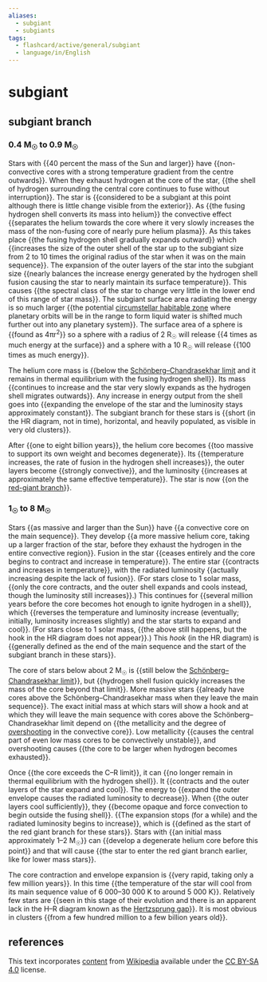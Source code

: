 ```yaml
---
aliases:
  - subgiant
  - subgiants
tags:
  - flashcard/active/general/subgiant
  - language/in/English
---
```


# subgiant

## subgiant branch

### 0.4 M<sub>☉</sub> to 0.9 M<sub>☉</sub>

Stars with {{40 percent the mass of the Sun and larger}} have {{non-convective cores with a strong temperature gradient from the centre outwards}}. When they exhaust hydrogen at the core of the star, {{the shell of hydrogen surrounding the central core continues to fuse without interruption}}. The star is {{considered to be a subgiant at this point although there is little change visible from the exterior}}. As {{the fusing hydrogen shell converts its mass into helium}} the convective effect {{separates the helium towards the core where it very slowly increases the mass of the non-fusing core of nearly pure helium plasma}}. As this takes place {{the fusing hydrogen shell gradually expands outward}} which {{increases the size of the outer shell of the star up to the subgiant size from 2 to 10 times the original radius of the star when it was on the main sequence}}. The expansion of the outer layers of the star into the subgiant size {{nearly balances the increase energy generated by the hydrogen shell fusion causing the star to nearly maintain its surface temperature}}. This causes {{the spectral class of the star to change very little in the lower end of this range of star mass}}. The subgiant surface area radiating the energy is so much larger {{the potential [circumstellar habitable zone](habitable%20zone.md) where planetary orbits will be in the range to form liquid water is shifted much further out into any planetary system}}. The surface area of a sphere is {{found as 4πr<sup>2</sup>}} so a sphere with a radius of 2 R<sub>☉</sub> will release {{4 times as much energy at the surface}} and a sphere with a 10 R<sub>☉</sub> will release {{100 times as much energy}}. <!--SR:!2025-05-17,214,316!2025-02-12,108,230!2024-12-08,85,276!2025-03-04,138,270!2025-03-20,172,316!2024-12-14,81,256!2025-05-06,194,276!2025-02-19,117,236!2025-04-06,161,276!2025-01-20,97,236!2025-01-22,126,296!2025-07-27,280,330!2024-10-28,69,310!2025-07-23,279,336-->

The helium core mass is {{below the [Schönberg–Chandrasekhar limit](Schönberg–Chandrasekhar%20limit.md) and it remains in thermal equilibrium with the fusing hydrogen shell}}. Its mass {{continues to increase and the star very slowly expands as the hydrogen shell migrates outwards}}. Any increase in energy output from the shell goes into {{expanding the envelope of the star and the luminosity stays approximately constant}}. The subgiant branch for these stars is {{short (in the HR diagram, not in time), horizontal, and heavily populated, as visible in very old clusters}}. <!--SR:!2024-12-12,94,290!2025-03-13,154,296!2025-03-30,154,256!2024-11-15,27,236-->

After {{one to eight billion years}}, the helium core becomes {{too massive to support its own weight and becomes degenerate}}. Its {{temperature increases, the rate of fusion in the hydrogen shell increases}}, the outer layers become {{strongly convective}}, and the luminosity {{increases at approximately the same effective temperature}}. The star is now {{on the [red-giant branch](red-giant%20branch.md)}}. <!--SR:!2025-03-11,168,316!2025-08-21,302,336!2024-12-27,107,296!2024-10-30,54,236!2025-03-11,154,276!2025-03-26,162,296-->

### 1<sub>☉</sub> to 8 M<sub>☉</sub>

Stars {{as massive and larger than the Sun}} have {{a convective core on the main sequence}}. They develop {{a more massive helium core, taking up a larger fraction of the star, before they exhaust the hydrogen in the entire convective region}}. Fusion in the star {{ceases entirely and the core begins to contract and increase in temperature}}. The entire star {{contracts and increases in temperature}}, with the radiated luminosity {{actually increasing despite the lack of fusion}}. (For stars close to 1 solar mass, {{only the core contracts, and the outer shell expands and cools instead, though the luminosity still increases}}.) This continues for {{several million years before the core becomes hot enough to ignite hydrogen in a shell}}, which {{reverses the temperature and luminosity increase (eventually; initially, luminosity increases slightly) and the star starts to expand and cool}}. (For stars close to 1 solar mass, {{the above still happens, but the hook in the HR diagram does not appear}}.) This _hook_ (in the HR diagram) is {{generally defined as the end of the main sequence and the start of the subgiant branch in these stars}}. <!--SR:!2025-08-02,282,330!2025-01-09,116,290!2024-11-15,69,270!2025-05-11,202,316!2024-11-30,79,276!2024-12-08,87,276!2024-11-01,59,256!2024-12-28,110,296!2025-03-08,144,276!2025-05-19,209,290!2025-08-21,299,336-->

The core of stars below about 2 M<sub>☉</sub> is {{still below the [Schönberg–Chandrasekhar limit](Schönberg–Chandrasekhar%20limit.md)}}, but {{hydrogen shell fusion quickly increases the mass of the core beyond that limit}}. More massive stars {{already have cores above the Schönberg–Chandrasekhar mass when they leave the main sequence}}. The exact initial mass at which stars will show a hook and at which they will leave the main sequence with cores above the Schönberg–Chandrasekhar limit depend on {{the metallicity and the degree of [overshooting](convective%20overshoot.md) in the convective core}}. Low metallicity {{causes the central part of even low mass cores to be convectively unstable}}, and overshooting causes {{the core to be larger when hydrogen becomes exhausted}}. <!--SR:!2025-07-20,274,330!2025-07-23,279,336!2025-06-13,241,330!2024-11-26,75,270!2025-03-08,163,316!2024-12-26,108,296-->

Once {{the core exceeds the C–R limit}}, it can {{no longer remain in thermal equilibrium with the hydrogen shell}}. It {{contracts and the outer layers of the star expand and cool}}. The energy to {{expand the outer envelope causes the radiated luminosity to decrease}}. When {{the outer layers cool sufficiently}}, they {{become opaque and force convection to begin outside the fusing shell}}. {{The expansion stops (for a while) and the radiated luminosity begins to increase}}, which is {{defined as the start of the red giant branch for these stars}}. Stars with {{an initial mass approximately 1–2 M<sub>☉</sub>}} can {{develop a degenerate helium core before this point}} and that will cause {{the star to enter the red giant branch earlier, like for lower mass stars}}. <!--SR:!2025-07-27,282,336!2025-08-22,302,336!2025-02-27,131,256!2024-11-27,71,256!2024-11-04,60,276!2025-03-22,153,276!2024-11-20,29,296!2025-04-25,199,316!2024-11-27,85,276!2024-12-05,82,276!2024-12-28,103,296-->

The core contraction and envelope expansion is {{very rapid, taking only a few million years}}. In this time {{the temperature of the star will cool from its main sequence value of 6&nbsp;000–30&nbsp;000 K to around 5&nbsp;000 K}}. Relatively few stars are {{seen in this stage of their evolution and there is an apparent lack in the H–R diagram known as the [Hertzsprung gap](hertzsprung%20gap.md)}}. It is most obvious in clusters {{from a few hundred million to a few billion years old}}. <!--SR:!2025-03-16,157,276!2024-11-10,66,256!2024-11-19,27,256!2024-11-15,74,276-->

## references

This text incorporates [content](https://en.wikipedia.org/wiki/subgiant) from [Wikipedia](Wikipedia.md) available under the [CC BY-SA 4.0](https://creativecommons.org/licenses/by-sa/4.0/) license.
